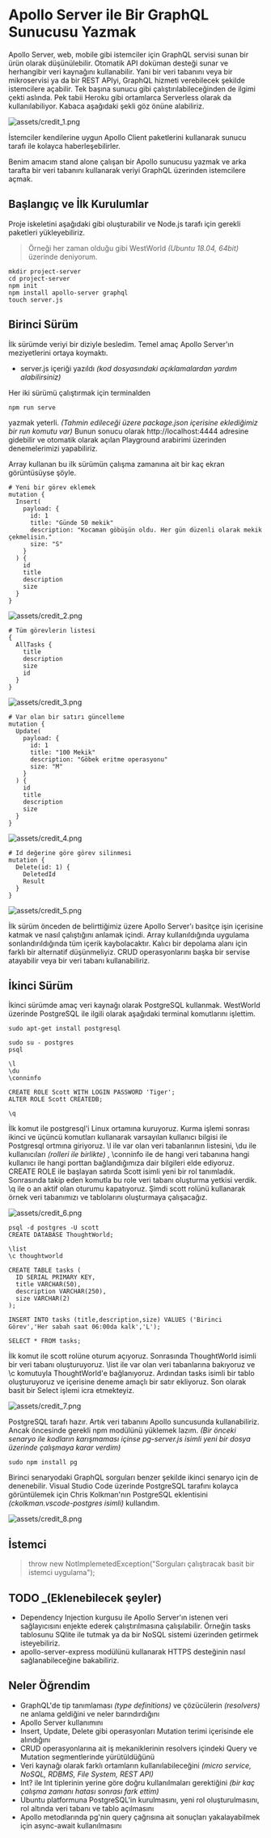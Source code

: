 # Apollo Server ile Bir GraphQL Sunucusu Yazmak

Apollo Server, web, mobile gibi istemciler için GraphQL servisi sunan bir ürün olarak düşünülebilir. Otomatik API doküman desteği sunar ve herhangibir veri kaynağını kullanabilir. Yani bir veri tabanını veya bir mikroservisi ya da bir REST APIyi, GraphQL hizmeti verebilecek şekilde istemcilere açabilir. Tek başına sunucu gibi çalıştırılabileceğinden de ilgimi çekti aslında. Pek tabii Heroku gibi ortamlarca Serverless olarak da kullanılabiliyor. Kabaca aşağıdaki şekli göz önüne alabiliriz.

![assets/credit_1.png](assets/credit_1.png)

İstemciler kendilerine uygun Apollo Client paketlerini kullanarak sunucu tarafı ile kolayca haberleşebilirler. 

Benim amacım stand alone çalışan bir Apollo sunucusu yazmak ve arka tarafta bir veri tabanını kullanarak veriyi GraphQL üzerinden istemcilere açmak.

## Başlangıç ve İlk Kurulumlar

Proje iskeletini aşağıdaki gibi oluşturabilir ve Node.js tarafı için gerekli paketleri yükleyebiliriz.

>Örneği her zaman olduğu gibi WestWorld _(Ubuntu 18.04, 64bit)_ üzerinde deniyorum.

```
mkdir project-server
cd project-server
npm init
npm install apollo-server graphql
touch server.js
```

## Birinci Sürüm

İlk sürümde veriyi bir diziyle besledim. Temel amaç Apollo Server'ın meziyetlerini ortaya koymaktı. 

- server.js içeriği yazıldı _(kod dosyasındaki açıklamalardan yardım alabilirsiniz)_

Her iki sürümü çalıştırmak için terminalden 

```
npm run serve
```

yazmak yeterli. _(Tahmin edileceği üzere package.json içerisine eklediğimiz bir run komutu var)_ Bunun sonucu olarak http://localhost:4444 adresine gidebilir ve otomatik olarak açılan Playground arabirimi üzerinden denemelerimizi yapabiliriz. 

Array kullanan bu ilk sürümün çalışma zamanına ait bir kaç ekran görüntüsüyse şöyle.

```
# Yeni bir görev eklemek
mutation {
  Insert(
    payload: {
      id: 1
      title: "Günde 50 mekik"
      description: "Kocaman göbüşün oldu. Her gün düzenli olarak mekik çekmelisin."
      size: "S"
    }
  ) {
    id
    title
    description
    size
  }
}
```

![assets/credit_2.png](assets/credit_2.png)

```
# Tüm görevlerin listesi
{
  AllTasks {
    title
    description
    size
    id
  }
}
```

![assets/credit_3.png](assets/credit_3.png)

```
# Var olan bir satırı güncelleme
mutation {
  Update(
    payload: {
      id: 1
      title: "100 Mekik"
      description: "Göbek eritme operasyonu"
      size: "M"
    }
  ) {
    id
    title
    description
    size
  }
}
```

![assets/credit_4.png](assets/credit_4.png)

```
# Id değerine göre görev silinmesi
mutation {
  Delete(id: 1) {
    DeletedId
    Result
  }
}
```

![assets/credit_5.png](assets/credit_5.png)

İlk sürüm önceden de belirttiğimiz üzere Apollo Server'ı basitçe işin içerisine katmak ve nasıl çalıştığını anlamak içindi. Array kullanıldığında uygulama sonlandırıldığında tüm içerik kaybolacaktır. Kalıcı bir depolama alanı için farklı bir alternatif düşünmeliyiz. CRUD operasyonlarını başka bir servise atayabilir veya bir veri tabanı kullanabiliriz.

## İkinci Sürüm

İkinci sürümde amaç veri kaynağı olarak PostgreSQL kullanmak. WestWorld üzerinde PostgreSQL ile ilgili olarak aşağıdaki terminal komutlarını işlettim.

```
sudo apt-get install postgresql

sudo su - postgres
psql

\l
\du
\conninfo

CREATE ROLE Scott WITH LOGIN PASSWORD 'Tiger';
ALTER ROLE Scott CREATEDB;

\q
```

İlk komut ile postgresql'i Linux ortamına kuruyoruz. Kurma işlemi sonrası ikinci ve üçüncü komutları kullanarak varsayılan kullanıcı bilgisi ile Postgresql ortmına giriyoruz. \l ile var olan veri tabanlarının listesini, \du ile kullanıcıları _(rolleri ile birlikte)_ , \conninfo ile de hangi veri tabanına hangi kullanıcı ile hangi porttan bağlandığımıza dair bilgileri elde ediyoruz. CREATE ROLE ile başlayan satırda Scott isimli yeni bir rol tanımladık. Sonrasında takip eden komutla bu role veri tabanı oluşturma yetkisi verdik. \q ile o an aktif olan oturumu kapatıyoruz. Şimdi scott rolünü kullanarak örnek veri tabanımızı ve tablolarını oluşturmaya çalışacağız.

![assets/credit_6.png](assets/credit_6.png)

```
psql -d postgres -U scott
CREATE DATABASE ThoughtWorld;

\list
\c thoughtworld

CREATE TABLE tasks (
  ID SERIAL PRIMARY KEY,
  title VARCHAR(50),
  description VARCHAR(250),
  size VARCHAR(2)
);

INSERT INTO tasks (title,description,size) VALUES ('Birinci Görev','Her sabah saat 06:00da kalk','L');

SELECT * FROM tasks;
```

İlk komut ile scott rolüne oturum açıyoruz. Sonrasında ThoughtWorld isimli bir veri tabanı oluşturuyoruz. \list ile var olan veri tabanlarına bakıyoruz ve \c komutuyla ThoughtWorld'e bağlanıyoruz. Ardından tasks isimli bir tablo oluşturuyoruz ve içerisine deneme amaçlı bir satır ekliyoruz. Son olarak basit bir Select işlemi icra etmekteyiz.

![assets/credit_7.png](assets/credit_7.png)

PostgreSQL tarafı hazır. Artık veri tabanını Apollo suncusunda kullanabiliriz. Ancak öncesinde gerekli npm modülünü yüklemek lazım. _(Bir önceki senaryo ile kodların karışmaması içinse pg-server.js isimli yeni bir dosya üzerinde çalışmaya karar verdim)_

```
sudo npm install pg
```

Birinci senaryodaki GraphQL sorguları benzer şekilde ikinci senaryo için de denenebilir. Visual Studio Code üzerinde PostgreSQL tarafını kolayca görüntülemek için Chris Kolkman'nın PostgreSQL eklentisini _(ckolkman.vscode-postgres isimli)_ kullandım.

![assets/credit_8.png](assets/credit_8.png)

## İstemci

>throw new NotImplemetedException("Sorguları çalıştıracak basit bir istemci uygulama");

## TODO _(Eklenebilecek şeyler)

- Dependency Injection kurgusu ile Apollo Server'ın istenen veri sağlayıcısını enjekte ederek çalıştırılmasına çalışılabilir. Örneğin tasks tablosunu SQlite ile tutmak ya da bir NoSQL sistemi üzerinden getirmek isteyebiliriz.
- apollo-server-express modülünü kullanarak HTTPS desteğinin nasıl sağlanabileceğine bakabiliriz.

## Neler Öğrendim

- GraphQL'de tip tanımlaması _(type definitions)_ ve çözücülerin _(resolvers)_ ne anlama geldiğini ve neler barındırdığını
- Apollo Server kullanımını
- Insert, Update, Delete gibi operasyonları Mutation terimi içerisinde ele alındığını
- CRUD operasyonlarına ait iş mekaniklerinin resolvers içindeki Query ve Mutation segmentlerinde yürütüldüğünü
- Veri kaynağı olarak farklı ortamların kullanılabileceğini _(micro service, NoSQL, RDBMS, File System, REST API)_
- Int? ile Int tiplerinin yerine göre doğru kullanılmaları gerektiğini _(bir kaç çalışma zamanı hatası sonrası fark ettim)_
- Ubuntu platformuna PostgreSQL'in kurulmasını, yeni rol oluşturulmasını, rol altında veri tabanı ve tablo açılmasını
- Apollo metodlarında pg'nin query çağrısına ait sonuçları yakalayabilmek için async-await kullanılmasını